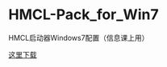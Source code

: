 # HMCL-Pack_for_Win7
HMCL启动器Windows7配置（信息课上用）

[这里下载](https://hk.gh-proxy.com/https://github.com/xiaty-win11/HMCL-Pack_for_Win7/releases/download/v1.0.0/minecraft.zip)
